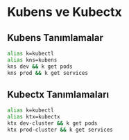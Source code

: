 # Kubens ve Kubectx

## Kubens Tanımlamalar

```bash
alias k=kubectl
alias kns=kubens
kns dev && k get pods
kns prod && k get services
```

## Kubectx Tanımlamaları

```bash
alias k=kubectl
alias ktx=kubectx
ktx dev-cluster && k get pods
ktx prod-cluster && k get services
```
